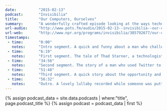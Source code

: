 ```yaml
---
date:          "2015-02-13"
podcast:       "Invisibilia"
title:         "Our Computers, Ourselves"
summary:       "A wonderfully crafted episode looking at the ways technology affects our lives. Are computers changing human character? Is our closeness with technology changing us as a species? Some great insight into how our devices can enhance our core human capacities; how society reacts to the introduction of new devices; and how emotions (sadness, anger, happiness) can literally be transfered to others through these tools."
url-audio:     "http://www.pots.fm/audio/2015-02-13--invisibilia--our-computers-ourselves.mp3"
url-web:       "http://www.npr.org/programs/invisibilia/385792677/our-computers-ourselves?showDate=2015-02-13"
timestamps:
 - time:       "0:00"
   notes:      "Intro segment. A quick and funny about a man who challenged the machine that gave him a speeding ticket. The results were not what he expected."
 - time:       "6:19"
   notes:      "First segment. The tale of Thad Starner, a technologist who has been wearing a computer since 1993."
 - time:       "34:56"
   notes:      "Second segment. The story of a man who used Twitter to shame people behaving badly on the New York City subway."
 - time:       "51:48"
   notes:      "Third segment. A quick story about the opportunity and frustration of technology's role in a long-distance relationship. We also learn how devices may be vulnerable to that which makes us most human (in this case, tears)"
 - time:       "56:32"
   notes:      "Outro. A lovely lullaby recorded while someone was putting their kid to bed -- draws on themes from the prior segment as well as the episode overall. Pretty terrifically charming and cute."
---
```


{% assign podcast_data = site.data.podcasts | where:"title", page.podcast_title %}
{% assign podcast = podcast_data | first %}